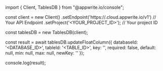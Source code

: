 import { Client, TablesDB } from "@appwrite.io/console";

const client = new Client()
    .setEndpoint('https://<REGION>.cloud.appwrite.io/v1') // Your API Endpoint
    .setProject('<YOUR_PROJECT_ID>'); // Your project ID

const tablesDB = new TablesDB(client);

const result = await tablesDB.updateFloatColumn({
    databaseId: '<DATABASE_ID>',
    tableId: '<TABLE_ID>',
    key: '',
    required: false,
    default: null,
    min: null,
    max: null,
    newKey: ''
});

console.log(result);
